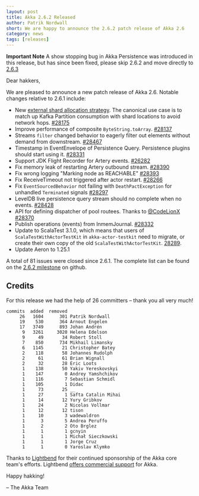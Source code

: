 ```yaml
---
layout: post
title: Akka 2.6.2 Released
author: Patrik Nordwall
short: We are happy to announce the 2.6.2 patch release of Akka 2.6
category: news
tags: [releases]
---
```


**Important Note** A show stopping bug in Akka Persistence was introduced in this release, but has since been fixed, please skip 2.6.2 and move directly to [2.6.3](https://akka.io/blog/news/2020/01/28/akka-2.6.3-released.html)

Dear hakkers,

We are pleased to announce a new patch release of Akka 2.6. Notable changes relative to 2.6.1 include:

* New [external shard allocation strategy](https://doc.akka.io/docs/akka/current/typed/cluster-sharding.html#external-shard-allocation). The canonical use case is to match up Kafka Partition consumption with shard locations to avoid network hops. [#28175](https://github.com/akka/akka/issues/28175)
* Improve performance of composite `ByteString.toArray`. [#28137](https://github.com/akka/akka/issues/28137)
* Streams `filter` changed behavior to eagerly filter out elements without demand from downstream. [#28467](https://github.com/akka/akka/pull/28467)
* Timestamp in EventEnvelope of Persistence Query. Persistence plugins should start using it. [#28331](https://github.com/akka/akka/issues/28331)
* Support JDK Flight Recorder for Artery events. [#26282](https://github.com/akka/akka/issues/26282)
* Fix memory leak of restarting Artery outbound stream. [#28390](https://github.com/akka/akka/issues/28390)
* Fix wrong logging "Marking node as REACHABLE" [#28393](https://github.com/akka/akka/issues/28393)
* Fix ReceiveTimeout not triggered after actor restart. [#28266](https://github.com/akka/akka/issues/28266)
* Fix `EventSourcedBehavior` not failing with `DeathPactException` for unhandled `Terminated` signals [#28297](https://github.com/akka/akka/issues/28297)
* LevelDB live persistence query stream should no complete when no events. [#28428](https://github.com/akka/akka/issues/28428)
* API for defining dispatcher of pool routees. Thanks to [@CodeLionX](https://github.com/CodeLionX) [#28370](https://github.com/akka/akka/issues/28370)
* Publish operations (events) from InmemJournal. [#28332](https://github.com/akka/akka/pull/28332)
* Update to ScalaTest 3.1.0, which means that users of `ScalaTestWithActorTestKit` in `akka-actor-testkit` need to migrate, or create their own copy of the old `ScalaTestWithActorTestKit`. [28289](https://github.com/akka/akka/issues/28289).
* Update Aeron to 1.25.1 

A total of 81 issues were closed since 2.6.1. The complete list can be found on the [2.6.2 milestone](https://github.com/akka/akka/milestone/157?closed=1) on github.

## Credits

For this release we had the help of 26 committers – thank you all very much!

```
commits  added  removed
     26   1604      301 Patrik Nordwall
     19    530      364 Arnout Engelen
     17   3749      893 Johan Andrén
      9   3261     3020 Helena Edelson
      9     49       34 Robert Stoll
      7    850      734 Mikhail Limansky
      6   1145       21 Christopher Batey
      2    118       58 Johannes Rudolph
      2     61       61 Brian Wignall
      2     32       28 Eric Loots
      1    138       50 Yakiv Yereskovskyi
      1    147        0 Andrey Yamshchikov
      1    116        7 Sebastian Schmidl
      1    105        1 Didac
      1     73       25 __
      1     27        1 Safta Catalin Mihai
      1     14       12 Yury Gribkov
      1     24        2 Nicolas Vollmar
      1     12       12 tison
      1     10        3 wadewaldron
      1      3        5 Andrea Peruffo
      1      2        2 Oto Brglez
      1      1        1 gcnyin
      1      1        1 Michał Sieczkowski
      1      1        1 Jorge Cruz
      1      1        0 Yaroslav Klymko
```

Thanks to [Lightbend](https://www.lightbend.com/) for their continued sponsorship of the Akka core team's efforts. Lightbend [offers commercial support](https://www.lightbend.com/akka-platform-subscription) for Akka.

Happy hakking!

– The Akka Team
